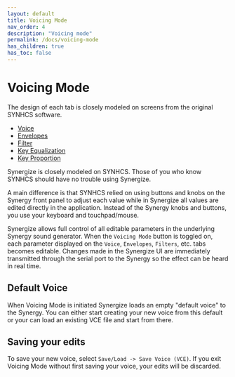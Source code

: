 ```yaml
---
layout: default
title: Voicing Mode
nav_order: 4
description: "Voicing mode"
permalink: /docs/voicing-mode
has_children: true
has_toc: false
---
```


# Voicing Mode

The design of each tab is closely modeled on screens from the original
SYNHCS software.

* [Voice](voicing-voice.md)
* [Envelopes](voicing-envs.md)
* [Filter](voicing-filters.md)
* [Key Equalization](voicing-keyeq.md)
* [Key Proportion](voicing-keyprop.md)

Synergize is closely modeled on SYNHCS.
Those of you who know SYNHCS should have no trouble
using Synergize. 

A main difference is that SYNHCS relied on using buttons and knobs on
the Synergy front panel to adjust each value while in Synergize all
values are edited directly in the application. Instead of the Synergy
knobs and buttons, you use your keyboard and touchpad/mouse. 
     
Synergize allows full control of all editable parameters in the
underlying Synergy sound generator.  When the `Voicing Mode` button is
toggled on, each parameter displayed on the `Voice`, `Envelopes`,
`Filters`, etc. tabs becomes editable.  Changes made in the Synergize UI
are immediately transmitted through the serial port to the Synergy so
the effect can be heard in real time.

## Default Voice

When Voicing Mode is initiated Synergize loads an empty "default
voice" to the Synergy.  You can either start creating your new voice
from this default or your can load an existing VCE file and start from
there.

## Saving your edits

To save your new voice, select `Save/Load -> Save Voice (VCE)`.  If
you exit Voicing Mode without first saving your voice, your edits will
be discarded.
